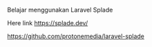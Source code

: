 Belajar menggunakan Laravel Splade

Here link
https://splade.dev/

https://github.com/protonemedia/laravel-splade


